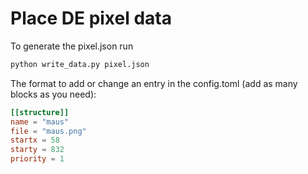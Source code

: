 # Place DE pixel data

To generate the pixel.json run 

```bash
python write_data.py pixel.json
```

The format to add or change an entry in the config.toml (add as many blocks as you need):

```toml
[[structure]]
name = "maus"
file = "maus.png"
startx = 58
starty = 832
priority = 1
``` 
